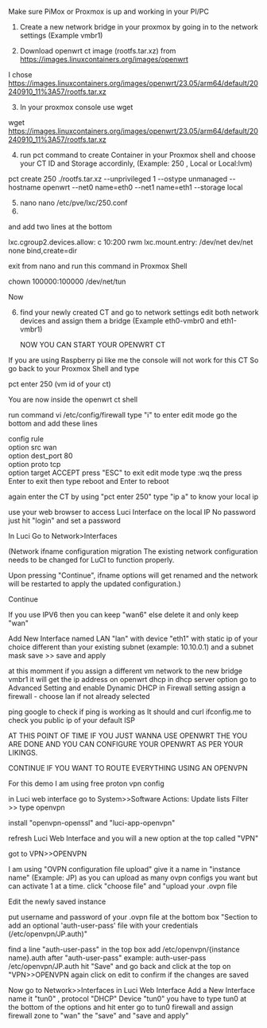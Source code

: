 Make sure PiMox or Proxmox is up and working in your PI/PC
1. Create a new network bridge in your proxmox by going in to the network settings (Example vmbr1)
   
2. Download openwrt ct image (rootfs.tar.xz) from https://images.linuxcontainers.org/images/openwrt

I chose https://images.linuxcontainers.org/images/openwrt/23.05/arm64/default/20240910_11%3A57/rootfs.tar.xz

3. In your proxmox console use wget 

wget https://images.linuxcontainers.org/images/openwrt/23.05/arm64/default/20240910_11%3A57/rootfs.tar.xz

4. run pct command to create Container in your Proxmox shell and choose your CT ID and Storage accordinly, (Example: 250 , Local or Local:lvm)

pct create 250 ./rootfs.tar.xz --unprivileged 1 --ostype unmanaged --hostname openwrt --net0 name=eth0 --net1 name=eth1 --storage local

5. nano nano /etc/pve/lxc/250.conf
6. 
and add two lines at the bottom

lxc.cgroup2.devices.allow: c 10:200 rwm
lxc.mount.entry: /dev/net dev/net none bind,create=dir

exit from nano and run this command in Proxmox Shell

chown 100000:100000 /dev/net/tun

Now

6. find your newly created CT and go to network settings
   edit both network devices and assign them a bridge (Example eth0-vmbr0 and eth1-vmbr1)

    NOW YOU CAN START YOUR OPENWRT CT

If you are using Raspberry pi like me the console will not work for this CT
So go back to your Proxmox Shell and type

pct enter 250 (vm id of your ct)

You are now inside the openwrt ct shell

run command
vi /etc/config/firewall
type "i" to enter edit mode
go the bottom and add these lines

config rule                                            
        option src              wan                    
        option dest_port        80                     
        option proto    tcp                                                              
        option target   ACCEPT 
 press "ESC" to exit edit mode
 type :wq the press Enter to exit
 then type reboot and Enter to reboot

again enter the CT by using "pct enter 250"
type "ip a" to know your local ip

use your web browser to access Luci Interface on the local IP
No password just hit "login" and set a password

In Luci Go to Network>Interfaces
 
(Network ifname configuration migration
The existing network configuration needs to be changed for LuCI to function properly.

Upon pressing "Continue", ifname options will get renamed and the network will be restarted to apply the updated configuration.)

Continue

If you use IPV6 then you can keep "wan6" else delete it and only keep "wan"

Add New Interface named LAN "lan" with device "eth1" with static ip of your choice different than your existing subnet (example: 10.10.0.1)
and a subnet mask
save >> save and apply

at this momment if you assign a different vm network to the new bridge vmbr1 it will get the ip address on openwrt dhcp
in dhcp server option go to Advanced Setting and enable Dynamic DHCP
in Firewall setting assign a firewall - choose lan if not already selected

ping google to check if ping is working as It should
and
curl ifconfig.me to check you public ip of your default ISP

AT THIS POINT OF TIME IF YOU JUST WANNA USE OPENWRT THE YOU ARE DONE AND YOU CAN CONFIGURE YOUR OPENWRT AS PER YOUR LIKINGS.

CONTINUE IF YOU WANT TO ROUTE EVERYTHING USING AN OPENVPN

For this demo I am using free proton vpn config

in Luci web interface go to System>>Software
Actions: Update lists
Filter >> type openvpn

install "openvpn-openssl" and "luci-app-openvpn"

refresh Luci Web Interface and you will a new option at the top called "VPN"

got to VPN>>OPENVPN

I am using "OVPN configuration file upload"
give it a name in "instance name" (Example: JP) as you can upload as many ovpn configs you want but can activate 1 at a time.
click "choose file" and "upload your .ovpn file

Edit the newly saved instance 

put username and password of your .ovpn file at the bottom box
"Section to add an optional 'auth-user-pass' file with your credentials (/etc/openvpn/JP.auth)"

find a line "auth-user-pass" in the top box 
add /etc/openvpn/{instance name}.auth after "auth-user-pass"
example: auth-user-pass /etc/openvpn/JP.auth
 hit "Save" and go back and click at the top on "VPN>>OPENVPN
 again click on edit to confirm if the changes are saved

 Now go to Network>>Interfaces in Luci Web Interface
 Add a New Interface name it "tun0" , protocol "DHCP" Device "tun0" you have to type tun0 at the bottom of the options and hit enter
 go to tun0 firewall and assign firewall zone to "wan" the "save" and "save and apply"

 
